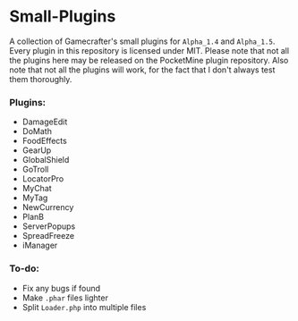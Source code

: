 # Small-Plugins
A collection of Gamecrafter's small plugins for `Alpha_1.4` and `Alpha_1.5`. Every plugin in this repository is licensed under
MIT. Please note that not all the plugins here may be released on the PocketMine plugin repository. Also note that not all the
plugins will work, for the fact that I don't always test them thoroughly.

### Plugins:
* DamageEdit
* DoMath
* FoodEffects
* GearUp
* GlobalShield
* GoTroll
* LocatorPro
* MyChat
* MyTag
* NewCurrency
* PlanB
* ServerPopups
* SpreadFreeze
* iManager

### To-do:
* Fix any bugs if found
* Make `.phar` files lighter
* Split `Loader.php` into multiple files
